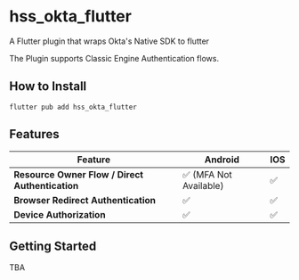 
# hss_okta_flutter

  

A Flutter plugin that wraps Okta's Native SDK to flutter

  

The Plugin supports Classic Engine Authentication flows.

 

## How to Install

    flutter pub add hss_okta_flutter


## Features
Feature | Android | IOS |
|--|--|--|
|**Resource Owner Flow / Direct Authentication**| ✅ (MFA Not Available)| ✅ |
|**Browser Redirect Authentication**|✅|✅|
|**Device Authorization**|✅|✅|

  
  
  

## Getting Started

  TBA

